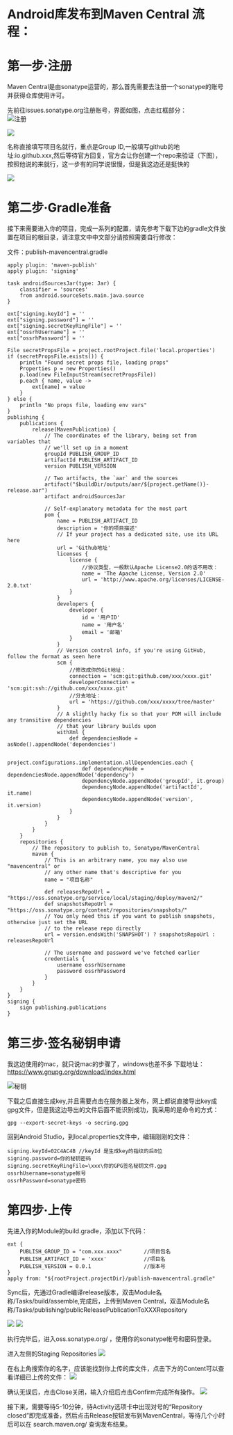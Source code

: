 # Android库发布到Maven Central 流程：

# 第一步·注册
Maven Central是由sonatype运营的，那么首先需要去注册一个sonatype的账号并获得仓库使用许可。

先前往issues.sonatype.org注册账号，界面如图，点击红框部分：  
![注册](https://p3-juejin.byteimg.com/tos-cn-i-k3u1fbpfcp/e0f5b0887fa4480ebad6f055c11a70d9~tplv-k3u1fbpfcp-zoom-1.image)

![](https://p3-juejin.byteimg.com/tos-cn-i-k3u1fbpfcp/66e5dde710184d528454a71be6511c38~tplv-k3u1fbpfcp-zoom-1.image)

名称直接填写项目名就行，重点是Group ID,一般填写github的地址:io.github.xxx,然后等待官方回复，官方会让你创建一个repo来验证（下图），按照他说的来就行，这一步有的同学说很慢，但是我这边还是挺快的

![](https://github.com/cwsky0221/notes/blob/main/pic/3FA44E50-5911-46BC-A8DC-181F6972A922.png?raw=true)

# 第二步·Gradle准备
接下来需要进入你的项目，完成一系列的配置，请先参考下载下边的gradle文件放置在项目的根目录，请注意文中中文部分请按照需要自行修改：

文件：publish-mavencentral.gradle

```
apply plugin: 'maven-publish'
apply plugin: 'signing'

task androidSourcesJar(type: Jar) {
    classifier = 'sources'
    from android.sourceSets.main.java.source
}

ext["signing.keyId"] = ''
ext["signing.password"] = ''
ext["signing.secretKeyRingFile"] = ''
ext["ossrhUsername"] = ''
ext["ossrhPassword"] = ''

File secretPropsFile = project.rootProject.file('local.properties')
if (secretPropsFile.exists()) {
    println "Found secret props file, loading props"
    Properties p = new Properties()
    p.load(new FileInputStream(secretPropsFile))
    p.each { name, value ->
        ext[name] = value
    }
} else {
    println "No props file, loading env vars"
}
publishing {
    publications {
        release(MavenPublication) {
            // The coordinates of the library, being set from variables that
            // we'll set up in a moment
            groupId PUBLISH_GROUP_ID
            artifactId PUBLISH_ARTIFACT_ID
            version PUBLISH_VERSION

            // Two artifacts, the `aar` and the sources
            artifact("$buildDir/outputs/aar/${project.getName()}-release.aar")
            artifact androidSourcesJar

            // Self-explanatory metadata for the most part
            pom {
                name = PUBLISH_ARTIFACT_ID
                description = '你的项目描述'
                // If your project has a dedicated site, use its URL here
                url = 'Github地址'
                licenses {
                    license {
                    	//协议类型，一般默认Apache License2.0的话不用改：
                        name = 'The Apache License, Version 2.0'
                        url = 'http://www.apache.org/licenses/LICENSE-2.0.txt'
                    }
                }
                developers {
                    developer {
                        id = '用户ID'
                        name = '用户名'
                        email = '邮箱'
                    }
                }
                // Version control info, if you're using GitHub, follow the format as seen here
                scm {
                	//修改成你的Git地址：
                    connection = 'scm:git:github.com/xxx/xxxx.git'
                    developerConnection = 'scm:git:ssh://github.com/xxx/xxxx.git'
                    //分支地址：
                    url = 'https://github.com/xxx/xxxx/tree/master'
                }
                // A slightly hacky fix so that your POM will include any transitive dependencies
                // that your library builds upon
                withXml {
                    def dependenciesNode = asNode().appendNode('dependencies')

                    project.configurations.implementation.allDependencies.each {
                        def dependencyNode = dependenciesNode.appendNode('dependency')
                        dependencyNode.appendNode('groupId', it.group)
                        dependencyNode.appendNode('artifactId', it.name)
                        dependencyNode.appendNode('version', it.version)
                    }
                }
            }
        }
    }
    repositories {
        // The repository to publish to, Sonatype/MavenCentral
        maven {
            // This is an arbitrary name, you may also use "mavencentral" or
            // any other name that's descriptive for you
            name = "项目名称"

            def releasesRepoUrl = "https://oss.sonatype.org/service/local/staging/deploy/maven2/"
            def snapshotsRepoUrl = "https://oss.sonatype.org/content/repositories/snapshots/"
            // You only need this if you want to publish snapshots, otherwise just set the URL
            // to the release repo directly
            url = version.endsWith('SNAPSHOT') ? snapshotsRepoUrl : releasesRepoUrl

            // The username and password we've fetched earlier
            credentials {
                username ossrhUsername
                password ossrhPassword
            }
        }
    }
}
signing {
    sign publishing.publications
}

```

# 第三步·签名秘钥申请

我这边使用的mac，就只说mac的步骤了，windows也差不多
下载地址：https://www.gnupg.org/download/index.html   


![秘钥](https://github.com/cwsky0221/notes/blob/main/pic/6FA21D24-6757-4E70-ADD0-03FF7F75EBD3.png?raw=true)

下载之后直接生成key,并且需要点击在服务器上发布，网上都说直接导出key成gpg文件，但是我这边导出的文件后面不能识别成功，我采用的是命令的方式：
```
gpg --export-secret-keys -o secring.gpg

```
回到Android Studio，到local.properties文件中，编辑刚刚的文件：
```
signing.keyId=02C4AC4B //keyId 是生成key的指纹的后8位
signing.password=你的秘钥密码
signing.secretKeyRingFile=\xxx\你的GPG签名秘钥文件.gpg
ossrhUsername=sonatype帐号
ossrhPassword=sonatype密码
```

# 第四步·上传
先进入你的Module的build.gradle，添加以下代码：
```
ext {
    PUBLISH_GROUP_ID = "com.xxx.xxxx"		//项目包名
    PUBLISH_ARTIFACT_ID = 'xxxx'			//项目名
    PUBLISH_VERSION = 0.0.1					//版本号
}
apply from: "${rootProject.projectDir}/publish-mavencentral.gradle"

```

Sync后，先通过Gradle编译release版本，双击Module名称/Tasks/build/assemble,完成后，上传到Maven Central，双击Module名称/Tasks/publishing/publicReleasePublicationToXXXRepository

![](https://p3-juejin.byteimg.com/tos-cn-i-k3u1fbpfcp/d0700693f8314302a4f9f6fc6e5f9463~tplv-k3u1fbpfcp-zoom-1.image)
![](https://p3-juejin.byteimg.com/tos-cn-i-k3u1fbpfcp/090cad7fcf1549e89a77a52b145e6a7b~tplv-k3u1fbpfcp-zoom-1.image)

执行完毕后，进入oss.sonatype.org/ ，使用你的sonatype帐号和密码登录。

进入左侧的Staging Repositories
![](https://p3-juejin.byteimg.com/tos-cn-i-k3u1fbpfcp/d43edd8abef5438d807070ace4255e20~tplv-k3u1fbpfcp-zoom-1.image)

在右上角搜索你的名字，应该能找到你上传的库文件，点击下方的Content可以查看详细已上传的文件：
![](https://p3-juejin.byteimg.com/tos-cn-i-k3u1fbpfcp/b9fe284feeea416aaae0236281672c36~tplv-k3u1fbpfcp-zoom-1.image)

确认无误后，点击Close关闭，输入介绍后点击Confirm完成所有操作。
![](https://p3-juejin.byteimg.com/tos-cn-i-k3u1fbpfcp/964d125711d2411dabf9621a4ebd15aa~tplv-k3u1fbpfcp-zoom-1.image)

接下来，需要等待5-10分钟，待Activity选项卡中出现对号的“Repository closed”即完成准备，然后点击Release按钮发布到MavenCentral，等待几个小时后可以在 search.maven.org/ 查询发布结果。
